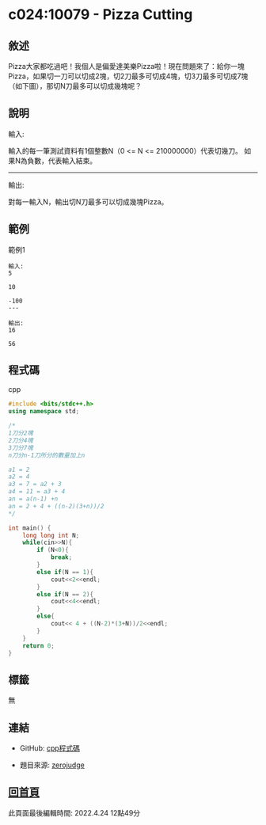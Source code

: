 # c024:10079 - Pizza Cutting

## 敘述

Pizza大家都吃過吧！我個人是偏愛達美樂Pizza啦！現在問題來了：給你一塊Pizza，如果切一刀可以切成2塊，切2刀最多可切成4塊，切3刀最多可切成7塊（如下圖），那切N刀最多可以切成幾塊呢？ 


## 說明

輸入:

輸入的每一筆測試資料有1個整數N（0 <= N <= 210000000）代表切幾刀。 如果N為負數，代表輸入結束。

---

輸出:

對每一輸入N，輸出切N刀最多可以切成幾塊Pizza。

## 範例
範例1

```
輸入:
5
10
-100
---

輸出:
16
56
```

## 程式碼
cpp

```cpp
#include <bits/stdc++.h>
using namespace std;

/*
1刀分2塊
2刀分4塊
3刀分7塊
n刀分n-1刀所分的數量加上n

a1 = 2
a2 = 4
a3 = 7 = a2 + 3
a4 = 11 = a3 + 4
an = a(n-1) +n
an = 2 + 4 + ((n-2)(3+n))/2
*/

int main() {
    long long int N;
    while(cin>>N){
        if (N<0){
            break;
        }
        else if(N == 1){
            cout<<2<<endl;
        }
        else if(N == 2){
            cout<<4<<endl;
        }
        else{
            cout<< 4 + ((N-2)*(3+N))/2<<endl;
        }
    }
    return 0;
}

```

## 標籤

無

## 連結
- GitHub: [cpp程式碼](https://github.com/henryleecode23/solve_record/blob/main/zerojudge/c024/main.cpp)


- 題目來源: [zerojudge](https://zerojudge.tw/ShowProblem?problemid=c024)

## [回首頁](https://henryleecode23.github.io/solve_record/)

此頁面最後編輯時間: 2022.4.24 12點49分
